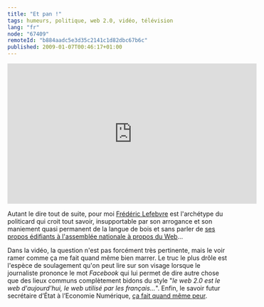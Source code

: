 ```yaml
---
title: "Et pan !"
tags: humeurs, politique, web 2.0, vidéo, télévision
lang: "fr"
node: "67409"
remoteId: "b884aadc5e3d35c2141c1d82dbc67b6c"
published: 2009-01-07T00:46:17+01:00
---
```


<div class="video-container">
<iframe width="560" height="315" src="https://www.youtube-nocookie.com/embed/xQF5BJMRQkw?rel=0" frameborder="0" allow="autoplay; encrypted-media" allowfullscreen></iframe>
</div>

Autant le dire tout de suite, pour moi [Frédéric Lefebvre](http://fr.wikipedia.org/wiki/Fr%C3%A9d%C3%A9ric_Lefebvre) est l'archétype du politicard qui croit tout savoir, insupportable par son arrogance et son maniement quasi permanent de la langue de bois et sans parler de [ses propos édifiants à l'assemblée nationale à propos du Web](http://www.pcinpact.com/actu/news/47913-frederic-lefebvre-internet-mafia-drogue.htm)…


Dans la vidéo, la question n'est pas forcément très pertinente, mais le voir ramer comme ça me fait quand même bien marrer. Le truc le plus drôle est l'espèce de soulagement qu'on peut lire sur son visage lorsque le journaliste prononce le mot *Facebook* qui lui permet de dire autre chose que des lieux communs complètement bidons du style &quot;*le web 2.0 est le web d'aujourd'hui, le web utilisé par les français…*&quot;. Enfin, le savoir futur secrétaire d’État à l’Economie Numérique, [ça fait quand même peur](http://padawan.info/fr/politique/frederic_lefebvre_et_le_web.html).

